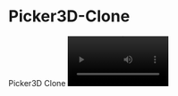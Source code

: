 # Picker3D-Clone
Picker3D Clone
<video src='https://drive.google.com/file/d/19sMQLZfsK-U-qo_Z_oxzjeHAODKoois2/view?usp=sharing' width=180/>
